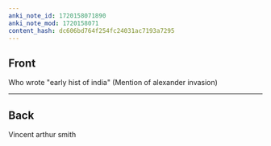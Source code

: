 ```yaml
---
anki_note_id: 1720158071890
anki_note_mod: 1720158071
content_hash: dc606bd764f254fc24031ac7193a7295
---
```


## Front

Who wrote "early hist of india" (Mention of alexander invasion)

<hr/>

## Back

Vincent arthur smith